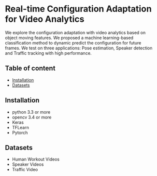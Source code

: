 
# Real-time Configuration Adaptation for Video Analytics
We explore the configuration adaptation with video analytics based on object moving features.
We proposed a machine learning-based classification method to dynamic predict the configuration for future frames.
We test on three applications: Pose estimation, Speaker detection and Traffic tracking with high performance.


## Table of content

- [Installation](#installation)
- [Datasets](#datasets)

## Installation  

- python 3.3 or more
- opencv 3.4 or more  
- Keras
- TFLearn
- Pytorch


## Datasets
- Human Workout Videos
- Speaker Videos
- Traffic Video






